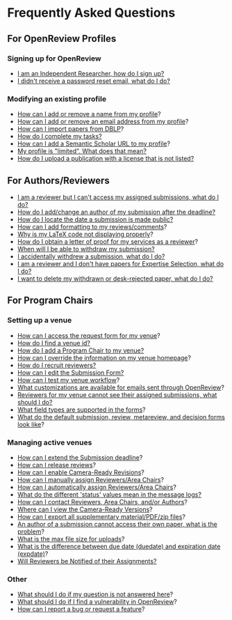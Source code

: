 # Frequently Asked Questions

## For OpenReview Profiles&#x20;

### Signing up for OpenReview

* [I am an Independent Researcher, how do I sign up?](i-am-an-independent-researcher-how-do-i-sign-up.md)
* [I didn't receive a password reset email, what do I do?](i-didnt-receive-a-password-reset-email-what-do-i-do.md)

### Modifying an existing profile

* [How can I add or remove a name from my profile](../creating-an-openreview-profile/add-or-remove-a-name-from-your-profile.md)?&#x20;
* [How can I add or remove an email address from my profile](../creating-an-openreview-profile/add-or-remove-an-email-address-from-your-profile.md)?&#x20;
* [How can I import papers from DBLP](../creating-an-openreview-profile/importing-papers-from-dblp.md)?
* [How do I complete my tasks?](how-do-i-complete-my-tasks.md)
* [How can I add a Semantic Scholar URL to my profile](../creating-an-openreview-profile/finding-and-adding-a-semantic-scholar-url-to-your-profile.md)?&#x20;
* [My profile is "limited". What does that mean? ](my-profile-is-limited-.-what-does-that-mean.md)
* [How do I upload a publication with a license that is not listed?](how-do-i-upload-a-publication-with-a-license-that-is-not-listed.md)

## For Authors/Reviewers

* [I am a reviewer but I can't access my assigned submissions, what do I do?](i-am-a-reviewer-but-i-cant-access-my-assigned-submissions-what-do-i-do.md)
* [How do I add/change an author of my submission after the deadline?](how-do-i-add-change-an-author-of-my-submission-after-the-deadline.md)
* [How do I locate the date a submission is made public?](how-do-i-locate-the-date-a-submission-is-made-public.md)
* [How can I add formatting to my reviews/comments](../../how-to-guides/submissions-comments-reviews-and-decisions/how-to-add-formatting-to-reviews-or-comments.md)?
* [Why is my LaTeX code not displaying properly](../../reference/openreview-tex/common-issues-with-latex-code-display.md)?&#x20;
* [How do I obtain a letter of proof for my services as a reviewer](how-do-i-obtain-a-letter-of-proof-for-my-services-as-a-reviewer.md)?
* [When will I be able to withdraw my submission?](when-will-i-be-able-to-withdraw-my-submission.md)
* [I accidentally withdrew a submission, what do I do?](i-accidentally-withdrew-a-submission-what-do-i-do.md)
* [I am a reviewer and I don't have papers for Expertise Selection, what do I do?](i-am-a-reviewer-and-i-dont-have-papers-for-expertise-selection-what-do-i-do.md)
* [I want to delete my withdrawn or desk-rejected paper, what do I do?](i-want-to-delete-my-withdrawn-or-desk-rejected-paper-what-do-i-do.md)

## For Program Chairs

### Setting up a venue

* [How can I access the request form for my venue](../hosting-a-venue-on-openreview/navigating-your-venue-pages.md)?&#x20;
* [How do I find a venue id?](how-do-i-find-a-venue-id.md)
* [How do I add a Program Chair to my venue?](how-do-i-add-a-program-chair-to-my-venue.md)
* [How can I override the information on my venue homepage](../../how-to-guides/modifying-venue-homepages/how-to-customize-your-venue-homepage.md)?
* [How do I recruit reviewers?](how-do-i-recruit-reviewers.md)
* [How can I edit the Submission Form? ](../hosting-a-venue-on-openreview/customizing-your-submission-form.md)
* [How can I test my venue workflow](../../how-to-guides/workflow/how-to-test-your-venue-workflow.md)?&#x20;
* [What customizations are available for emails sent through OpenReview](../../how-to-guides/communication/how-to-customize-emails-sent-through-openreview.md)?&#x20;
* [Reviewers for my venue cannot see their assigned submissions, what should I do?](reviewers-for-my-venue-cannot-see-their-assigned-submissions-what-should-i-do.md)
* [What field types are supported in the forms](what-field-types-are-supported-in-the-forms.md)?&#x20;
* [What do the default submission, review, metareview, and decision forms look like](../../reference/default-forms/)?&#x20;

### Managing active venues

* [How can I extend the Submission deadline](../hosting-a-venue-on-openreview/changing-your-submission-deadline.md)?
* [How can I release reviews](../../how-to-guides/workflow/how-to-release-reviews.md)?
* [How can I enable Camera-Ready Revisions](../../how-to-guides/workflow/how-to-enable-camera-ready-revision-upload-for-accepted-papers.md)?
* [How can I manually assign Reviewers/Area Chairs](../../how-to-guides/paper-matching-and-assignment/how-to-do-manual-assignments/)?&#x20;
* [How can I automatically assign Reviewers/Area Chairs](../../how-to-guides/paper-matching-and-assignment/how-to-do-automatic-assignments/)?
* [What do the different 'status' values mean in the message logs?](what-do-the-different-status-values-mean-in-the-message-logs.md)
* [How can I contact Reviewers, Area Chairs, and/or Authors](../../how-to-guides/communication/how-to-send-messages-through-the-ui.md)?
* [Where can I view the Camera-Ready Versions](../../how-to-guides/data-retrieval-and-modification/how-to-view-camera-ready-revisions.md)?
* [How can I export all supplementary material/PDF/zip files](../../how-to-guides/data-retrieval-and-modification/how-to-export-all-submission-attachments.md)?&#x20;
* [An author of a submission cannot access their own paper, what is the problem](an-author-of-a-submission-cannot-access-their-own-paper-what-is-the-problem.md)?&#x20;
* [What is the max file size for uploads](what-is-the-max-file-size-for-uploads-1.md)?&#x20;
* [What is the difference between due date (duedate) and expiration date (expdate)](what-is-the-difference-between-due-date-duedate-and-expiration-date-expdate.md)?&#x20;
* [Will Reviewers be Notified of their Assignments?](will-reviewers-be-notified-of-their-assignments.md)

### Other

* [What should I do if my question is not answered here](what-should-i-do-if-my-question-is-not-answered-here.md)?&#x20;
* [What should I do if I find a vulnerability in OpenReview](what-should-i-do-if-i-find-a-vulnerability-in-openreview.md)?&#x20;
* [How can I report a bug or request a feature](how-can-i-report-a-bug-or-request-a-feature.md)?

